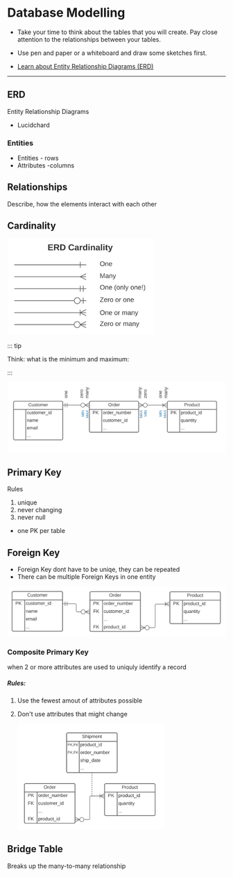 # Database Modelling

- Take your time to think about the tables that you will create. Pay close attention to the relationships between your tables.

- Use pen and paper or a whiteboard and draw some sketches first. 
- [Learn about Entity Relationship Diagrams (ERD)](https://www.youtube.com/watch?v=QpdhBUYk7Kk)

------

## ERD

Entity Relationship Diagrams

- Lucidchard

### Entities

- Entities - rows
- Attributes -columns

<!-- ![image-20211011110518161](assets/erd1.png) -->

<!-- ![image-20211011110612176](assets/erd2.png) -->

## Relationships

Describe, how the elements interact with each other

## Cardinality

<img src="./assets/erd_cardinality2.png" alt="Erd cardinality" style="zoom: 33%;"/>



::: tip

Think: what is the minimum and maximum:

:::

<img src="./assets/erd2_1.png" alt="Erd cardinality" style="zoom: 100%;"/>

## Primary Key

Rules

1. unique 
2. never changing
3. never null

-  one PK per table

## Foreign Key

- Foreign Key dont have to be uniqe, they can be repeated
- There can be multiple Foreign Keys in one entity

<img src="./assets/erd_keys.png" alt="Erd cardinality" style="zoom: 100%;"/>

### Composite Primary Key

when 2 or more attributes are used to uniquly identify a record

##### Rules:

1. Use the fewest amout of attributes possible

2. Don't use attributes that might change

   <img src="./assets/erd_composite.png" alt="Erd cardinality" style="zoom: 33%;"/>



## Bridge Table

<!-- ![image-20211011201811349](assets/erd9.png) -->

Breaks up the many-to-many relationship

